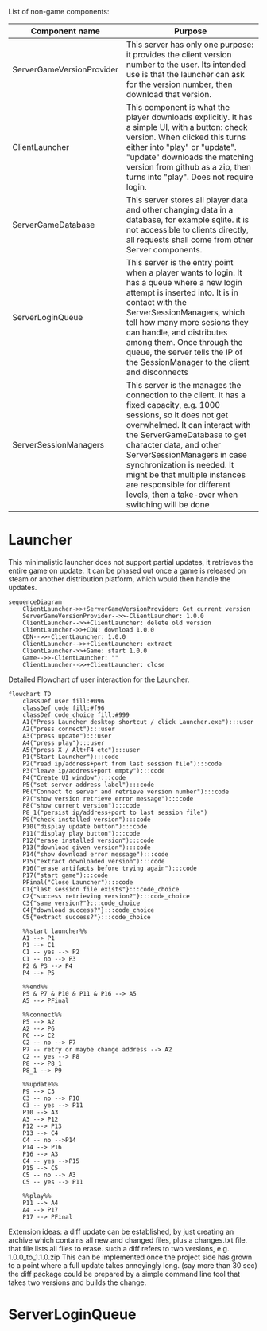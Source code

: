 List of non-game components:

| Component name  | Purpose |
| ------------- | ------------- |
| ServerGameVersionProvider  | This server has only one purpose: it provides the client version number to the user. Its intended use is that the launcher can ask for the version number, then download that version.  |
| ClientLauncher  | This component is what the player downloads explicitly. It has a simple UI, with a button: check version. When clicked this turns either into "play" or "update". "update" downloads the matching version from github as a zip, then turns into "play". Does not require login.|
| ServerGameDatabase  | This server stores all player data and other changing data in a database, for example sqlite. it is not accessible to clients directly, all requests shall come from other Server components.  |
| ServerLoginQueue  | This server is the entry point when a player wants to login. It has a queue where a new login attempt is inserted into. It is in contact with the ServerSessionManagers, which tell how many more sesions they can handle, and distributes among them. Once through the queue, the server tells the IP of the SessionManager to the client and disconnects|
| ServerSessionManagers  | This server is the manages the connection to the client. It has a fixed capacity, e.g. 1000 sessions, so it does not get overwhelmed. It can interact with the ServerGameDatabase to get character data, and other ServerSessionManagers in case synchronization is needed. It might be that multiple instances are responsible for different levels, then a take-over when switching will be done |

# Launcher

This minimalistic launcher does not support partial updates, it retrieves the entire game on update.
It can be phased out once a game is released on steam or another distribution platform, which would then handle the updates.

```mermaid
sequenceDiagram
    ClientLauncher->>+ServerGameVersionProvider: Get current version
    ServerGameVersionProvider-->>-ClientLauncher: 1.0.0
    ClientLauncher-->>+ClientLauncher: delete old version
    ClientLauncher->>+CDN: download 1.0.0
    CDN-->>-ClientLauncher: 1.0.0
    ClientLauncher-->>+ClientLauncher: extract
    ClientLauncher->>+Game: start 1.0.0
    Game-->>-ClientLauncher: ""
    ClientLauncher-->>+ClientLauncher: close
```

Detailed Flowchart of user interaction for the Launcher.

```mermaid
flowchart TD
    classDef user fill:#096
    classDef code fill:#f96
    classDef code_choice fill:#999
    A1("Press Launcher desktop shortcut / click Launcher.exe"):::user
    A2("press connect"):::user
    A3("press update"):::user
    A4("press play"):::user
    A5("press X / Alt+F4 etc"):::user
    P1("Start Launcher"):::code
    P2("read ip/address+port from last session file"):::code
    P3("leave ip/address+port empty"):::code
    P4("Create UI window"):::code
    P5("set server address label"):::code
    P6("Connect to server and retrieve version number"):::code
    P7("show version retrieve error message"):::code
    P8("show current version"):::code
    P8_1("persist ip/address+port to last session file")
    P9("check installed version"):::code
    P10("display update button"):::code
    P11("display play button"):::code
    P12("erase installed version"):::code
    P13("download given version"):::code
    P14("show download error message"):::code
    P15("extract downloaded version"):::code
    P16("erase artifacts before trying again"):::code
    P17("start game"):::code
    PFinal("Close Launcher"):::code
    C1{"last session file exists"}:::code_choice
    C2{"success retrieving version?"}:::code_choice
    C3{"same version?"}:::code_choice
    C4{"download success?"}:::code_choice
    C5{"extract success?"}:::code_choice

    %%start launcher%%
    A1 --> P1
    P1 --> C1
    C1 -- yes --> P2
    C1 -- no --> P3
    P2 & P3 --> P4
    P4 --> P5

    %%end%%
    P5 & P7 & P10 & P11 & P16 --> A5
    A5 --> PFinal

    %%connect%%
    P5 --> A2
    A2 --> P6
    P6 --> C2
    C2 -- no --> P7
    P7 -- retry or maybe change address --> A2
    C2 -- yes --> P8
    P8 --> P8_1
    P8_1 --> P9
    
    %%update%%
    P9 --> C3
    C3 -- no --> P10
    C3 -- yes --> P11
    P10 --> A3
    A3 --> P12
    P12 --> P13
    P13 --> C4
    C4 -- no -->P14
    P14 --> P16
    P16 --> A3
    C4 -- yes -->P15
    P15 --> C5
    C5 -- no --> A3
    C5 -- yes --> P11

    %%play%%
    P11 --> A4
    A4 --> P17
    P17 --> PFinal
```

Extension ideas:
a diff update can be established, by just creating an archive which contains all new and changed files, plus a changes.txt file. that file lists all files to erase.
such a diff refers to two versions, e.g. 
1.0.0_to_1.1.0.zip
This can be implemented once the project side has grown to a point where a full update takes annoyingly long. (say more than 30 sec)
the diff package could be prepared by a simple command line tool that takes two versions and builds the change.

# ServerLoginQueue